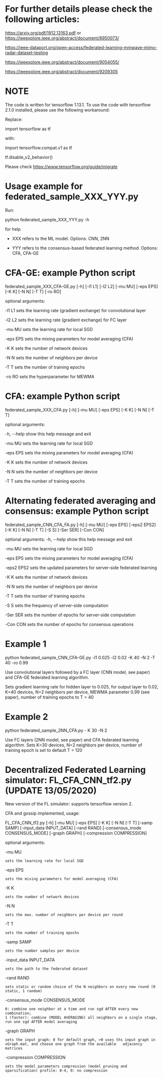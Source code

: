 # For further details please check the following articles: 

https://arxiv.org/pdf/1912.13163.pdf or https://ieeexplore.ieee.org/abstract/document/8950073/

https://ieee-dataport.org/open-access/federated-learning-mmwave-mimo-radar-dataset-testing

https://ieeexplore.ieee.org/abstract/document/9054055/

https://ieeexplore.ieee.org/abstract/document/9209305

# NOTE 

The code is written for tensorflow 1.13.1. To use the code with tensorflow 2.1.0 installed, please use the following workaround:

Replace:

import tensorflow as tf

with:

import tensorflow.compat.v1 as tf

tf.disable_v2_behavior()

Please check https://www.tensorflow.org/guide/migrate

# Usage example for federated_sample_XXX_YYY.py

Run:

python federated_sample_XXX_YYY.py -h 

for help 

- XXX refers to the ML model. Options: CNN, 2NN

- YYY refers to the consensus-based federated learning method. Options: CFA, CFA-GE


# CFA-GE: example Python script
federated_sample_XXX_CFA-GE.py [-h] [-l1 L1] [-l2 L2] [-mu MU]
                                [-eps EPS] [-K K] [-N N] [-T T]
                                [-ro RO]

optional arguments:
  
  -l1 L1      sets the learning rate (gradient exchange) for convolutional
              layer
              
  -l2 L2      sets the learning rate (gradient exchange) for FC layer
  
  -mu MU      sets the learning rate for local SGD
  
  -eps EPS    sets the mixing parameters for model averaging (CFA)
  
  -K K        sets the number of network devices
  
  -N N        sets the number of neighbors per device
  
  -T T        sets the number of training epochs
  
  -ro RO      sets the hyperparameter for MEWMA

# CFA: example Python script
federated_sample_XXX_CFA.py [-h] [-mu MU]
                                [-eps EPS] [-K K] [-N N] [-T T]

optional arguments:

  -h, --help  show this help message and exit
  
  -mu MU      sets the learning rate for local SGD
  
  -eps EPS    sets the mixing parameters for model averaging (CFA)
  
  -K K        sets the number of network devices
  
  -N N        sets the number of neighbors per device
  
  -T T        sets the number of training epochs

# Alternating federated averaging and consensus: example Python script
federated_sample_CNN_CFA_FA.py [-h] [-mu MU] [-eps EPS] [-eps2 EPS2]
                                      [-K K] [-N N] [-T T] [-S S] [-Ser SER]
                                      [-Con CON]

optional arguments:
  -h, --help  show this help message and exit
  
  -mu MU      sets the learning rate for local SGD
  
  -eps EPS    sets the mixing parameters for model averaging (CFA)
  
  -eps2 EPS2  sets the updated parameters for server-side federated learning
  
  -K K        sets the number of network devices
  
  -N N        sets the number of neighbors per device
  
  -T T        sets the number of training epochs
  
  -S S        sets the frequency of server-side computation
  
  -Ser SER    sets the number of epochs for server-side computation
  
  -Con CON    sets the number of epochs for consensus operations


# Example 1 

python federated_sample_CNN_CFA-GE.py -l1 0.025 -l2 0.02 -K 40 -N 2 -T 40 -ro 0.99

Use convolutional layers followed by a FC layer (CNN model, see paper) and CFA-GE federated learning algorithm. 

Sets gradient learning rate for hidden layer to 0.025, for output layer to 0.02, K=40 devices, N=2 neighbors per device, MEWMA parameter 0.99 (see paper), number of training epochs to T = 40


# Example 2

python federated_sample_2NN_CFA.py - K 30 -N 2

Use FC layers (2NN model, see paper) and CFA federated learning algorithm. Sets K=30 devices, N=2 neighbors per device, number of training epoch is set to default T = 120


# Decentralized Federated Learning simulator: FL_CFA_CNN_tf2.py (UPDATE 13/05/2020)

New version of the FL simulator: supports tensorflow version 2. 

CFA and gossip implemented, usage: 

FL_CFA_CNN_tf2.py [-h] [-mu MU] [-eps EPS] [-K K] [-N N] [-T T]
                         [-samp SAMP] [-input_data INPUT_DATA] [-rand RAND]
                         [-consensus_mode CONSENSUS_MODE] [-graph GRAPH]
                         [-compression COMPRESSION]


optional arguments:
  
  -mu MU 
	
	sets the learning rate for local SGD
  
  -eps EPS              
	
	sets the mixing parameters for model averaging (CFA)
  
  -K K                  
	
	sets the number of network devices
  
  -N N                  
	
	sets the max. number of neighbors per device per round
  
  -T T                  
	
	sets the number of training epochs
  
  -samp SAMP            
	
	sets the number samples per device
  
  -input_data INPUT_DATA
                        
	sets the path to the federated dataset
                        
  -rand RAND            
	
	sets static or random choice of the N neighbors on every new round (0 static, 1 random)
                        
  -consensus_mode CONSENSUS_MODE
                        
	0: combine one neighbor at a time and run sgd AFTER every new combination; 
	1 (faster): combine (MODEL AVERAGING) all neighbors on a single stage, run one sgd AFTER model averaging
                        
  -graph GRAPH         
	
	sets the input graph: 0 for default graph, >0 uses ths input graph in vGraph.mat, and choose one graph from the available 	adjacency matrices
                        
  -compression COMPRESSION
                       
	sets the model parameters compression (model pruning and sparsification) profile: 0-4, 0: no compression

